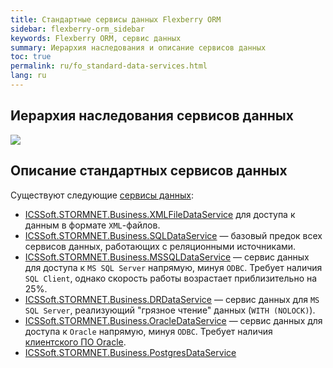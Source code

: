 ```yaml
---
title: Стандартные сервисы данных Flexberry ORM
sidebar: flexberry-orm_sidebar
keywords: Flexberry ORM, сервис данных
summary: Иерархия наследования и описание сервисов данных
toc: true
permalink: ru/fo_standard-data-services.html
lang: ru
---
```


## Иерархия наследования сервисов данных

![](/images/pages/products/flexberry-orm/data-service/i-data-service-inheritance.png)

## Описание стандартных сервисов данных

Существуют следующие [сервисы данных](fo_data-service.html):

* [ICSSoft.STORMNET.Business.XMLFileDataService](fo_xml-file-ds.html) для доступа к данным в формате `XML`-файлов.
* [ICSSoft.STORMNET.Business.SQLDataService](fo_sql-data-service.html) — базовый предок всех сервисов данных, работающих с реляционными источниками.
* [ICSSoft.STORMNET.Business.MSSQLDataService](fo_mssql-data-service.html) — сервис данных для доступа к `MS SQL Server` напрямую, минуя `ODBC`. Требует наличия `SQL Client`, однако скорость работы возрастает приблизительно на 25%.
* [ICSSoft.STORMNET.Business.DRDataService](fo_dr-data-service.html) — сервис данных для `MS SQL Server`, реализующий "грязное чтение" данных (`WITH (NOLOCK)`).
* [ICSSoft.STORMNET.Business.OracleDataService](fo_oracle-data-service.html) — сервис данных для доступа к `Oracle` напрямую, минуя `ODBC`. Требует наличия [клиентского ПО Oracle](fo_tools-oracle-ds.html).
* [ICSSoft.STORMNET.Business.PostgresDataService](fo_postgres-data-service.html)
